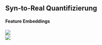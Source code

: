 ## Syn-to-Real Quantifizierung

#### Feature Embeddings

<div class="two-column-left-bigger">
    <div class="left-aligned-div">
        <img
        src="assets/foundations/clip-embeddings.png"
        data-text="CLIP Embeddings"
        data-source="https://arxiv.org/abs/2103.00020"
        />
    </div>
    <div class="right-aligned-div">
        <img
        src="assets/foundations/verteilung-clip-embeddings.png"
        data-text="Verteilung von CLIP Embeddings in 2D"
        data-source="https://arxiv.org/html/2408.06071v2"
        />
        <!-- <img
        src="assets/foundations/embeddings_3_upscaled.jpg"
        data-text="Embeddings im 3D Vektorraum"
        data-source="https://weaviate.io/blog/vector-embeddings-explained"
        /> -->
    </div>
</div>
